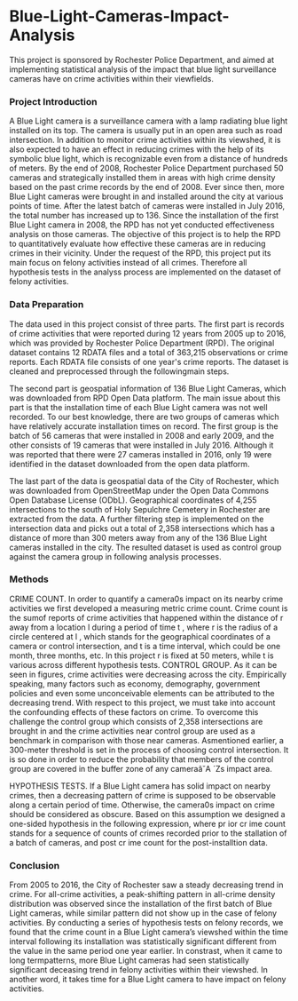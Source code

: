 # Blue-Light-Cameras-Impact-Analysis
This project is sponsored by Rochester Police Department, and aimed at implementing statistical analysis of
the impact that blue light surveillance cameras have on crime activities within their viewfields.

### Project Introduction
A Blue Light camera is a surveillance camera with a lamp radiating blue light installed on
its top. The camera is usually put in an open area such as road intersection. In addition to
monitor crime activities within its viewshed, it is also expected to have an effect in reducing
crimes with the help of its symbolic blue light, which is recognizable even from a distance of
hundreds of meters.
By the end of 2008, Rochester Police Department purchased 50 cameras and strategically
installed them in areas with high crime density based on the past crime records by the end of
2008. Ever since then, more Blue Light cameras were brought in and installed around the city
at various points of time. After the latest batch of cameras were installed in July 2016, the total
number has increased up to 136.
Since the installation of the first Blue Light camera in 2008, the RPD has not yet conducted
effectiveness analysis on those cameras. The objective of this project is to help the RPD to
quantitatively evaluate how effective these cameras are in reducing crimes in their vicinity.
Under the request of the RPD, this project put its main focus on felony activities instead
of all crimes. Therefore all hypothesis tests in the analyss process are implemented on the
dataset of felony activities.

### Data Preparation
The data used in this project consist of three parts. The first part is records of crime activities
that were reported during 12 years from 2005 up to 2016, which was provided by Rochester
Police Department (RPD). The original dataset contains 12 RDATA files and a total of 363,215
observations or crime reports. Each RDATA file consists of one year's crime reports. The
dataset is cleaned and preprocessed through the followingmain steps.

The second part is geospatial information of 136 Blue Light Cameras, which was downloaded
from RPD Open Data platform. The main issue about this part is that the installation
time of each Blue Light camera was not well recorded. To our best knowledge, there are two
groups of cameras which have relatively accurate installation times on record. The first group
is the batch of 56 cameras that were installed in 2008 and early 2009, and the other consists
of 19 cameras that were installed in July 2016. Although it was reported that there were 27
cameras installed in 2016, only 19 were identified in the dataset downloaded from the open
data platform.

The last part of the data is geospatial data of the City of Rochester, which was downloaded
from OpenStreetMap under the Open Data Commons Open Database License (ODbL). Geographical
coordinates of 4,255 intersections to the south of Holy Sepulchre Cemetery in
Rochester are extracted from the data. A further filtering step is implemented on the intersection
data and picks out a total of 2,358 intersections which has a distance of more than 300
meters away from any of the 136 Blue Light cameras installed in the city. The resulted dataset
is used as control group against the camera group in following analysis processes.

### Methods
CRIME COUNT. In order to quantify a camera0s impact on its nearby crime activities we
first developed a measuring metric crime count. Crime count is the sumof reports of crime
activities that happened within the distance of r away from a location l during a period of time
t , where r is the radius of a circle centered at l , which stands for the geographical coordinates
of a camera or control intersection, and t is a time interval, which could be one month, three
months, etc. In this project r is fixed at 50 meters, while t is various across different hypothesis
tests.
CONTROL GROUP. As it can be seen in figures, crime activities were decreasing across the city.
Empirically speaking, many factors such as economy, demography, government policies and
even some unconceivable elements can be attributed to the decreasing trend. With respect to
this project, we must take into account the confounding effects of these factors on crime. To
overcome this challenge the control group which consists of 2,358 intersections are brought in
and the crime activities near control group are used as a benchmark in comparison with those
near cameras. Asmentioned earlier, a 300-meter threshold is set in the process of choosing
control intersection. It is so done in order to reduce the probability that members of the
control group are covered in the buffer zone of any cameraâ˘A ´Zs impact area.

HYPOTHESIS TESTS. If a Blue Light camera has solid impact on nearby crimes, then a decreasing
pattern of crime is supposed to be observable along a certain period of time. Otherwise,
the camera0s impact on crime should be considered as obscure. Based on this assumption
we designed a one-sided hypothesis in the following expression, where pr ior cr ime count
stands for a sequence of counts of crimes recorded prior to the stallation of a batch of cameras,
and post cr ime count for the post-installtion data.

### Conclusion
From 2005 to 2016, the City of Rochester saw a steady decreasing trend in crime. For all-crime
activities, a peak-shifting pattern in all-crime density distribution was observed since the
installation of the first batch of Blue Light cameras, while similar pattern did not show up in
the case of felony activities. By conducting a series of hypothesis tests on felony records, we
found that the crime count in a Blue Light camera’s viewshed within the time interval following
its installation was statistically significant different from the value in the same period one year
earlier. In constrast, when it came to long termpatterns, more Blue Light cameras had seen
statistically significant deceasing trend in felony activities within their viewshed. In another
word, it takes time for a Blue Light camera to have impact on felony activities.
